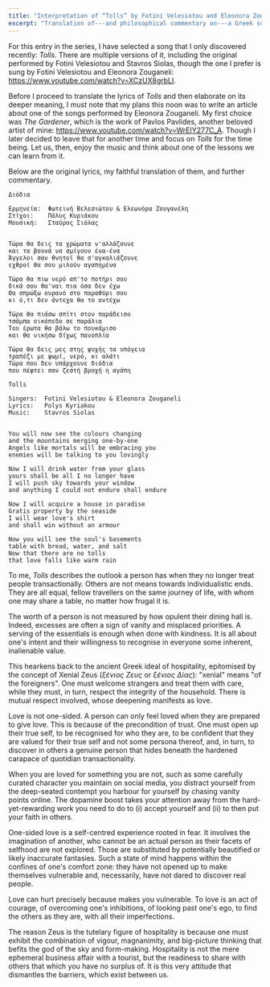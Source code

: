 ```yaml
---
title: "Interpretation of “Tolls” by Fotini Velesiotou and Eleonora Zouganeli"
excerpt: "Translation of---and philosophical commentary on---a Greek song whose translated title is 'Here'."
---
```


For this entry in the series, I have selected a song that I only
discovered recently: _Tolls_. There are multiple versions of it,
including the original performed by Fotini Velesiotou and Stavros
Siolas, though the one I prefer is sung by Fotini Velesiotou and
Eleonora Zouganeli: <https://www.youtube.com/watch?v=XCzUX8grbLI>.

Before I proceed to translate the lyrics of _Tolls_ and then elaborate
on its deeper meaning, I must note that my plans this noon was to
write an article about one of the songs performed by Eleonora
Zouganeli. My first choice was _The Gardener_, which is the work of
Pavlos Pavlides, another beloved artist of mine:
<https://www.youtube.com/watch?v=WrEIY277C_A>. Though I later decided
to leave that for another time and focus on _Tolls_ for the time
being. Let us, then, enjoy the music and think about one of the
lessons we can learn from it.

Below are the original lyrics, my faithful translation of them, and
further commentary.

```
Διόδια

Ερμηνεία:  Φωτεινή Βελεσιώτου & Ελεωνόρα Ζουγανέλη
Στίχοι:    Πόλυς Κυριάκου
Μουσική:   Σταύρος Σιόλας


Τώρα θα δεις τα χρώματα ν'αλλάζουνε
και τα βουνά να σμίγουν ένα-ένα
Άγγελοι σαν θνητοί θα σ'αγκαλιάζουνε
εχθροί θα σου μιλούν αγαπημένα

Τώρα θα πιω νερό απ'το ποτήρι σου
δικά σου θα'ναι πια όσα δεν έχω
Θα σπρώξω ουρανό στο παραθύρι σου
κι ό,τι δεν άντεχα θα το αντέχω

Τώρα θα πιάσω σπίτι στον παράδεισο
τσάμπα οικόπεδο σε παράλια
Του έρωτα θα βάλω το πουκάμισο
και θα νικήσω δίχως πανοπλία

Τώρα θα δεις μες στης ψυχής τα υπόγεια
τραπέζι με ψωμί, νερό, κι αλάτι
Τώρα που δεν υπάρχουνε διόδια
που πέφτει σαν ζεστή βροχή η αγάπη
```

```
Tolls

Singers:  Fotini Velesiotou & Eleonora Zouganeli
Lyrics:   Polys Kyriakou
Music:    Stavros Siolas


You will now see the colours changing
and the mountains merging one-by-one
Angels like mortals will be embracing you
enemies will be talking to you lovingly

Now I will drink water from your glass
yours shall be all I no longer have
I will push sky towards your window
and anything I could not endure shall endure

Now I will acquire a house in paradise
Gratis property by the seaside
I will wear love's shirt
and shall win without an armour

Now you will see the soul's basements
table with bread, water, and salt
Now that there are no tolls
that love falls like warm rain
```

To me, _Tolls_ describes the outlook a person has when they no longer
treat people transactionally. Others are not means towards
individualistic ends. They are all equal, fellow travellers on the
same journey of life, with whom one may share a table, no matter how
frugal it is.

The worth of a person is not measured by how opulent their dining hall
is. Indeed, excesses are often a sign of vanity and misplaced
priorities. A serving of the essentials is enough when done with
kindness. It is all about one's intent and their willingness to
recognise in everyone some inherent, inalienable value.

This hearkens back to the ancient Greek ideal of hospitality,
epitomised by the concept of Xenial Zeus (_ξένιος Ζευς_ or _ξένιος
Δίας_): "xenial" means "of the foreigners". One must welcome strangers
and treat them with care, while they must, in turn, respect the
integrity of the household. There is mutual respect involved, whose
deepening manifests as love.

Love is not one-sided. A person can only feel loved when they are
prepared to give love. This is because of the precondition of trust.
One must open up their true self, to be recognised for who they are,
to be confident that they are valued for their true self and not some
persona thereof, and, in turn, to discover in others a genuine person
that hides beneath the hardened carapace of quotidian transactionality.

When you are loved for something you are not, such as some carefully
curated character you maintain on social media, you distract yourself
from the deep-seated contempt you harbour for yourself by chasing
vanity points online. The dopamine boost takes your attention away
from the hard-yet-rewarding work you need to do to (i) accept yourself
and (ii) to then put your faith in others.

One-sided love is a self-centred experience rooted in fear. It
involves the imagination of another, who cannot be an actual person as
their facets of selfhood are not explored. Those are substituted by
potentially beautified or likely inaccurate fantasies. Such a state of
mind happens within the confines of one's comfort zone: they have not
opened up to make themselves vulnerable and, necessarily, have not
dared to discover real people.

Love can hurt precisely because makes you vulnerable. To love is an
act of courage, of overcoming one's inhibitions, of looking past one's
ego, to find the others as they are, with all their imperfections.

The reason Zeus is the tutelary figure of hospitality is because one
must exhibit the combination of vigour, magnanimity, and big-picture
thinking that befits the god of the sky and form-making. Hospitality
is not the mere ephemeral business affair with a tourist, but the
readiness to share with others that which you have no surplus of. It
is this very attitude that dismantles the barriers, which exist
between us.
